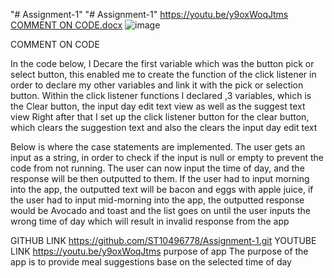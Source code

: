"# Assignment-1" 
"# Assignment-1" 
https://youtu.be/y9oxWoqJtms
[COMMENT ON CODE.docx](https://github.com/user-attachments/files/19573668/COMMENT.ON.CODE.docx)
![image](https://github.com/user-attachments/assets/ff4e15b4-f8be-4ee7-8760-181e7d186222)

COMMENT ON CODE

In the code below, I Decare the first variable which was the button pick or select button, this enabled me to create the function of the click listener in order to declare my other variables and link it with the pick or selection button.
Within the click listener functions I declared ,3 variables, which is the Clear button, the input day edit text view as well as the suggest text view 
Right after that I set up the click listener button for the clear button, which clears the suggestion text and also the clears the input day edit text 
 

Below is where the case statements are implemented. The user gets an input as a string, in order to check if the input is null or empty to prevent the code from not running. The user can now input the time of day, and the response will be then outputted to them. If the user had to input morning into the app, the outputted text will be bacon and eggs with apple juice, if the user had to input mid-morning into the app, the outputted response would be Avocado and toast and the list goes on until the user inputs the wrong time of day which will result in invalid response from the app 


 GITHUB LINK
https://github.com/ST10496778/Assignment-1.git
 YOUTUBE LINK 
https://youtu.be/y9oxWoqJtms
purpose of app
 The purpose of the app is to provide meal suggestions base on the selected time of day 

